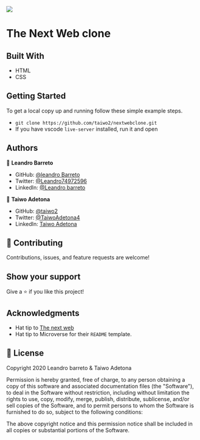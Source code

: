 ![](https://img.shields.io/badge/Microverse-blueviolet)

# The Next Web clone

## Built With

- HTML
- CSS

## Getting Started

To get a local copy up and running follow these simple example steps.

- `git clone https://github.com/taiwo2/nextwebclone.git`
- If you have vscode `live-server` installed, run it and open

## Authors

👤 **Leandro Barreto**

- GitHub: [@leandro Barreto](https://github.com/Leandro-Barretoo)
- Twitter: [@Leandro74972596](https://twitter.com/Leandro74972596)
- LinkedIn: [@Leandro barreto](https://www.linkedin.com/in/leandro-miguel-gon%C3%A7alves-barreto-7079b11ba/)

👤 **Taiwo Adetona**

- GitHub: [@taiwo2](https://github.com/taiwo2)
- Twitter: [@TaiwoAdetona4](https://twitter.com/TaiwoAdetona4)
- LinkedIn: [Taiwo Adetona](https://www.linkedin.com/in/taiwo-waliyullahi-adetona-988898180/)

## 🤝 Contributing

Contributions, issues, and feature requests are welcome!

## Show your support

Give a ⭐️ if you like this project!

## Acknowledgments

- Hat tip to [The next web](https://thenextweb.com/)
- Hat tip to Microverse for their `README` template.

## 📝 License

Copyright 2020 Leandro barreto & Taiwo Adetona

Permission is hereby granted, free of charge, to any person obtaining a copy of this software and associated documentation files (the "Software"), to deal in the Software without restriction, including without limitation the rights to use, copy, modify, merge, publish, distribute, sublicense, and/or sell copies of the Software, and to permit persons to whom the Software is furnished to do so, subject to the following conditions:

The above copyright notice and this permission notice shall be included in all copies or substantial portions of the Software.
